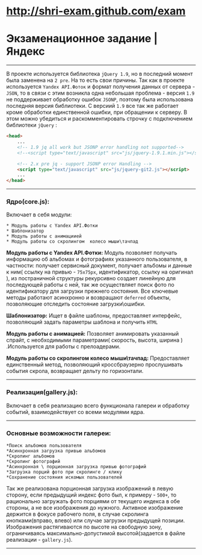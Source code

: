 http://shri-exam.github.com/exam
=======

# Экзаменационное задание | Яндекс
---
В проекте используется библиотека `jQuery 1.9`, но в последний момент была заменена на `2 pre`. На то есть свои причины. Так как в проекте используется `Yandex API.Фоток` и формат получения данных от сервера - `JSON`, то в связи с этим возникла одна небольшая проблема - версия `1.9` не поддерживает обработку ошибок `JSONP`, поэтому была использована последняя версия библиотеки. C версиий `1.9` все так же работает кроме обработки единственной ошибки, при обращении к серверу. В этом можно убедиться и раскомментировать строчку с подключением библиотеки `jQuery` :
```html
<head>
    ...
    <!-- 1.9 jq all work but JSONP error handling not supported-->
    <!--<script type="text/javascript" src="js/jquery-1.9.1.min.js"></script>-->

    <!-- 2.x pre jq - support JSONP error Handling -->
    <script type="text/javascript" src="js/jquery-git2.js"></script>
    ...
</head>
```
---
### Ядро(core.js):
Включает в себя модули:

    * Модуль работы с Yandex API.Фотки
    * Шаблонизатор
    * Модуль работы c анимациией
    * Модуль работы со скролингом  колесо мыши\тачпад

**Модуль работы с Yandex API.Фотки:**
Модуль позволяет получать информацию об альбомах и фотографиях указанного пользователя, в частности: получает сервисный документ, получает альбомы и данные к ним( ссылку на привью -  `75x75px`, идентификатор, ссылку на оригинал ), из постраничной структуры рекурсивно создает линейную для последующей работы с ней, так же осуществляет поиск фото по идентификатору для загрузки прежнего состояния. Все ключевые методы работают асинхронно и возвращают `deferred` объекты, позволяющие отследить состояние загрузки\ошибки.  

**Шаблонизатор:**
Ищет в файле шаблоны, предоставляет интерфейс, позволяющий  задать параметры шаблона и получить `HTML`

**Модуль работы c анимацией:**
Позволяет анимировать указанный спрайт, с необходимыми параметрами( скорость, высота, ширина ) .Используется для работы с прелоадерами.

**Модуль работы со скролингом  колесо мыши\тачпад:**
Предоставляет единственный метод, позволяющий кроссбраузерно прослушивать события скрола, возвращает дельту по горизонтали.

---
### Реализация(gallery.js):
Включает в себя реализацию всего функционала галереи и обработку событий, взаимодействует со всеми модулями ядра. 

---
### Основные возможности галереи:

    *Поиск альбомов пользователя
    *Асинхронная загрузка привью альбомов    
    *Скролинг альбомов
    *Скролинг фотографий
    *Асинхронная \ порционная загрузка привью фотографий
    *Загрузка порций фото при скролинге / клику
    *Сохранение состояния искомых пользователей
Так же реализована порционная загрузка изображений в левую сторону, если  предыдущий индекс фото был, к примеру - `500+`, то рационально загружать фото порциями от текущего индекса в обе стороны, а не все изображения до нужного. Активное изображение держится в фокусе рабочего поля, в случае скролинга кнопками(вправо, влево) или  случае загрузки предыдущей позиции.
Изображения растягиваются по высоте на  свободную зону, ограничиваясь максимально-допустимой высотой(задается в файле реализации - `gallery.js`).

---













